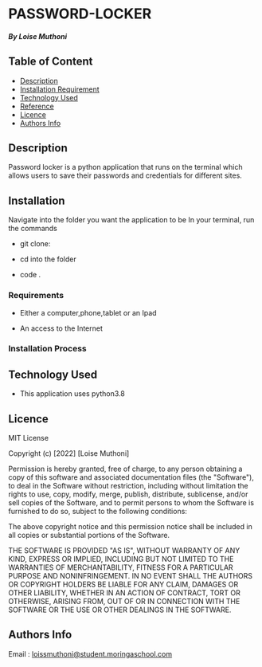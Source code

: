 # PASSWORD-LOCKER

##### By Loise Muthoni 


## Table of Content

+ [Description](#description)
+ [Installation Requirement](#Installation)
+ [Technology Used](#technology-used)
+ [Reference](#reference)
+ [Licence](#licence)
+ [Authors Info](#author-Info)

## Description
Password locker is a python application that runs on the terminal which allows users to save their passwords and credentials for different sites.

## Installation
 Navigate into the folder you want the application to be In your terminal, run the commands

* git clone:  

* cd into the folder

* code .

### Requirements

* Either a computer,phone,tablet or an Ipad

* An access to the Internet

### Installation Process


## Technology Used

* This application uses python3.8



## Licence

MIT License

Copyright (c) [2022] [Loise Muthoni]

Permission is hereby granted, free of charge, to any person obtaining a copy
of this software and associated documentation files (the "Software"), to deal
in the Software without restriction, including without limitation the rights
to use, copy, modify, merge, publish, distribute, sublicense, and/or sell
copies of the Software, and to permit persons to whom the Software is
furnished to do so, subject to the following conditions:

The above copyright notice and this permission notice shall be included in all
copies or substantial portions of the Software.

THE SOFTWARE IS PROVIDED "AS IS", WITHOUT WARRANTY OF ANY KIND, EXPRESS OR
IMPLIED, INCLUDING BUT NOT LIMITED TO THE WARRANTIES OF MERCHANTABILITY,
FITNESS FOR A PARTICULAR PURPOSE AND NONINFRINGEMENT. IN NO EVENT SHALL THE
AUTHORS OR COPYRIGHT HOLDERS BE LIABLE FOR ANY CLAIM, DAMAGES OR OTHER
LIABILITY, WHETHER IN AN ACTION OF CONTRACT, TORT OR OTHERWISE, ARISING FROM,
OUT OF OR IN CONNECTION WITH THE SOFTWARE OR THE USE OR OTHER DEALINGS IN THE
SOFTWARE.


## Authors Info

Email : loissmuthoni@student.moringaschool.com